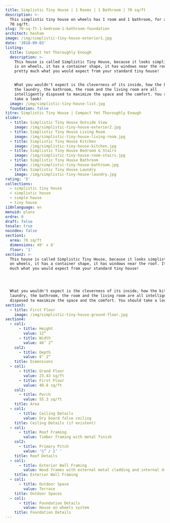 ```yaml
---
title: Simplistic Tiny House | 1 Rooms | 1 Bathroom | 70 sq/ft
description: >-
  This simplistic tiny house on wheels has 1 room and 1 bathroom, for a total of
  70 sq/ft.
slug: 70-sq-ft-1-bedroom-1-bathroom-foundation
architect: hesham
image: /img/simplistic-tiny-house-exterior1.jpg
date: '2018-09-03'
listing:
  title: Compact Yet Thoroughly Enough
  description: >-
    This house is called Simplistic Tiny House, because it looks simplistic: it
    is on wheels, it has a container shape, it has windows near the roof. It's
    pretty much what you would expect from your standard tiny house! 


    What you wouldn't expect is the cleverness of its inside, how the kitchen,
    the laundry, the bathroom, the room and the living room are all
    intelligently disposed to maximize the space and the comfort. You should
    take a look!
  image: /img/simplistic-tiny-house-list.jpg
  foundation: false
titre: Simplistic Tiny House | Compact Yet Thoroughly Enough
slider:
  - title: Simplistic Tiny House Outside View
    image: /img/simplistic-tiny-house-exterior2.jpg
  - title: Simplistic Tiny House Living Room
    image: /img/simplistic-tiny-house-living-room.jpg
  - title: Simplistic Tiny House Kitchen
    image: /img/simplistic-tiny-house-kitchen.jpg
  - title: Simplistic Tiny House Bedroom & Stairs
    image: /img/simplistic-tiny-house-room-stairs.jpg
  - title: Simplistic Tiny House Bathroom
    image: /img/simplistic-tiny-house-bathroom.jpg
  - title: Simplistic Tiny House Laundry
    image: /img/simplistic-tiny-house-laundry.jpg
rating: '5'
collections:
  - simplistic tiny house
  - simplistic house
  - simple house
  - tiny house
i18nlanguage: en
menuid: plans
ordre: 0
draft: false
tosale: true
noindex: false
section1:
  area: 70 sq/ft
  dimensions: 40' x 8'
  floor: '1'
section2: >-
  This house is called Simplistic Tiny House, because it looks simplistic: it is
  on wheels, it has a container shape, it has windows near the roof. It's pretty
  much what you would expect from your standard tiny house! 




  What you wouldn't expect is the cleverness of its inside, how the kitchen, the
  laundry, the bathroom, the room and the living room are all intelligently
  disposed to maximize the space and the comfort. You should take a look!
section3:
  - title: First Floor
    image: /img/simplistic-tiny-house-ground-floor.jpg
section4:
  - col1:
      - title: Height
        value: 12”
      - title: Width
        value: 40’ 2”
    col2:
      - title: Depth
        value: 8’ 2”
    title: Dimensions
  - col1:
      - title: Grand Floor
        value: 23.43 sq/ft
      - title: First Floor
        value: 48.8 sq/ft
    col2:
      - title: Porch
        value: 55.3 sq/ft
    title: Area
  - col1:
      - title: Ceiling Details
        value: Dry board false ceiling
    title: Ceiling Details (if existent)
  - col1:
      - title: Roof Framing
        value: Timber framing with metal finish
    col2:
      - title: Primary Pitch
        value: '½” / 1’ '
    title: Roof Details
  - col1:
      - title: Exterior Wall Framing
        value: Wood frames with external metal cladding and internal dry board walls
    title: Exterior Wall Framing
  - col1:
      - title: Outdoor Space
        value: Terrace
    title: Outdoor Spaces
  - col1:
      - title: Foundation Details
        value: House on wheels system
    title: Foundation Details
---
```



